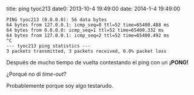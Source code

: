 title: ping tyoc213
date0: 2013-10-4 19:49:00
date: 2014-1-4 19:49:00

    PING tyoc213 (0.0.0.0): 56 data bytes
    64 bytes from 127.0.0.1: icmp_seq=0 ttl=52 time=65400.488 ms
    64 bytes from 0.0.0.0: icmp_seq=1 ttl=52 time=65400.332 ms
    64 bytes from 127.0.0.1: icmp_seq=2 ttl=52 time=65400.492 ms
    ^C
    --- tyoc213 ping statistics ---
    3 packets transmitted, 3 packets received, 0.0% packet loss

Después de mucho tiempo de vuelta contestando el ping con un **¡PONG!**

¿Porqué no dí _time-out_?

Probablemente porque soy algo testarudo.
